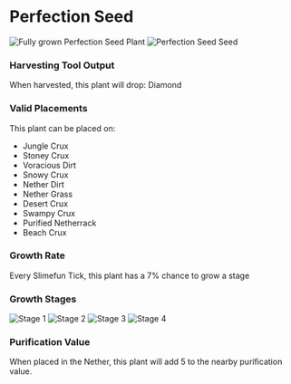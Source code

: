 # Perfection Seed

![Fully grown Perfection Seed Plant](https://mc-heads.net/head/626f9f0eb480b96ab59303c8758d77e7584412b0e387838ac3b84eb5626c271) ![Perfection Seed Seed](https://mc-heads.net/head/9fd6f27013701cd46bf32066ef2ecf90f1099be89f2e0bd9cc145479970c24b6)

### Harvesting Tool Output

When harvested, this plant will drop: Diamond

### Valid Placements

This plant can be placed on:

- Jungle Crux
- Stoney Crux
- Voracious Dirt
- Snowy Crux
- Nether Dirt
- Nether Grass
- Desert Crux
- Swampy Crux
- Purified Netherrack
- Beach Crux


### Growth Rate

Every Slimefun Tick, this plant has a 7% chance to grow a stage

### Growth Stages

![Stage 1](https://mc-heads.net/head/57ebacb7ca1cf9b804cd01bc016321d46e1b4a69e7f153d5d42d1e0907f206ec) ![Stage 2](https://mc-heads.net/head/473858df02aef4293b085b4b729c96ec904e8266cb17c744efa51925eb9a510e) ![Stage 3](https://mc-heads.net/head/7d64b0737c0e38e1ceffbaaa096106cda0557b74cc8f5e3c14f7073fee3a8ed) ![Stage 4](https://mc-heads.net/head/68eb1a9f3326140e58d7bb82271e3fc8e3eb04808dc06bab5d85aec60b371dcb)

### Purification Value

When placed in the Nether, this plant will add 5 to the nearby purification value.